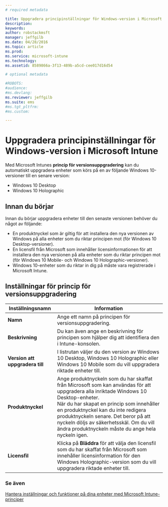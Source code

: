 ```yaml
---
# required metadata

title: Uppgradera principinställningar för Windows-version i Microsoft Intune | Microsoft Intune
description:
keywords:
author: robstackmsft
manager: jeffgilb
ms.date: 04/28/2016
ms.topic: article
ms.prod:
ms.service: microsoft-intune
ms.technology:
ms.assetid: 8589866a-3f13-489b-a5cd-cee017d16d54

# optional metadata

#ROBOTS:
#audience:
#ms.devlang:
ms.reviewer: jeffgilb
ms.suite: ems
#ms.tgt_pltfrm:
#ms.custom:

---
```


# Uppgradera principinställningar för Windows-version i Microsoft Intune
Med Microsoft Intunes **princip för versionsuppgradering** kan du automatiskt uppgradera enheter som körs på en av följande Windows 10-versioner till en senare version:
* Windows 10 Desktop
* Windows 10 Holographic

## Innan du börjar
Innan du börjar uppgradera enheter till den senaste versionen behöver du något av följande:
* En produktnyckel som är giltig för att installera den nya versionen av Windows på alla enheter som du riktar principen mot (för Windows 10 Desktop-versioner).
* En licensfil från Microsoft som innehåller licensinformationen för att installera den nya versionen på alla enheter som du riktar principen mot (för Windows 10 Mobile- och Windows 10 Holographic-versioner).
* Windows 10-enheter som du riktar in dig på måste vara registrerade i Microsoft Intune.

## Inställningar för princip för versionsuppgradering

|Inställningsnamn|Information|
|-|-|
|**Namn**|Ange ett namn på principen för versionsuppgradering.|
|**Beskrivning**|Du kan även ange en beskrivning för principen som hjälper dig att identifiera den i Intune-konsolen.
|**Version att uppgradera till**|I listrutan väljer du den version av Windows 10 Desktop, Windows 10 Holographic eller Windows 10 Mobile som du vill uppgradera riktade enheter till.
|**Produktnyckel**|Ange produktnyckeln som du har skaffat från Microsoft som kan användas för att uppgradera alla inriktade Windows 10 Desktop-enheter.<br>När du har skapat en princip som innehåller en produktnyckel kan du inte redigera produktnyckeln senare. Det beror på att nyckeln döljs av säkerhetsskäl. Om du vill ändra produktnyckeln måste du ange hela nyckeln igen.
|**Licensfil**|Klicka på **Bläddra** för att välja den licensfil som du har skaffat från Microsoft som innehåller licensinformation för den Windows Holographic-version som du vill uppgradera riktade enheter till.

### Se även
[Hantera inställningar och funktioner på dina enheter med Microsoft Intune-principer](manage-settings-and-features-on-your-devices-with-microsoft-intune-policies.md)

<!--HONumber=May16_HO1-->


